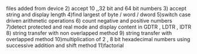 files added from device
2) accept 10 ,,32 bit and 64 bit numbers 
3) accept string and display length 
4)find largest of byte / word / dword
5)switch case driven arithmetic operations
6) count negative and positive numbers 
7)detect protected and real mode and display content in GDTR , LDTR , IDTR 
8) string transfer with non overlapped method 
9) string transfer with overlapped method 
10)multiplication of 2 , 8 bit hexadecimal numbers using successive addition and shift method 
11)factorial
